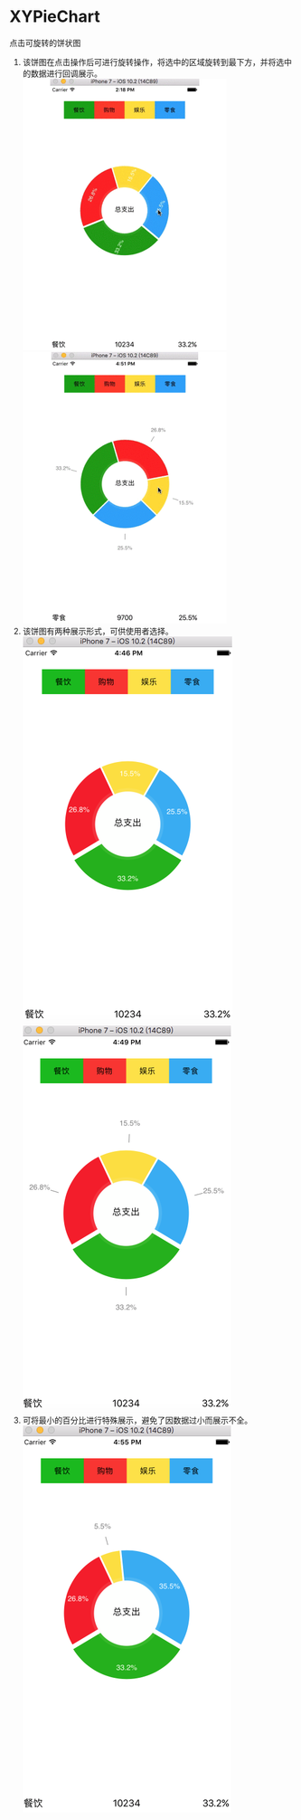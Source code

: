 # XYPieChart
点击可旋转的饼状图<br>
1. 该饼图在点击操作后可进行旋转操作，将选中的区域旋转到最下方，并将选中的数据进行回调展示。<br>
![image](https://github.com/gaomingyangc/XYPieChart/blob/master/PieChart/gif/XYPieChart001.gif)
![image](https://github.com/gaomingyangc/XYPieChart/blob/master/PieChart/gif/XYPieChart002.gif)
2. 该饼图有两种展示形式，可供使用者选择。<br>
![image](https://github.com/gaomingyangc/XYPieChart/blob/master/PieChart/gif/XYPieChart001.png)
![image](https://github.com/gaomingyangc/XYPieChart/blob/master/PieChart/gif/XYPieChart002.png)
3. 可将最小的百分比进行特殊展示，避免了因数据过小而展示不全。<br>
![image](https://github.com/gaomingyangc/XYPieChart/blob/master/PieChart/gif/XYPieChart003.png)
